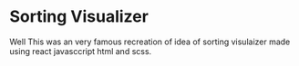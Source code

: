 # Sorting Visualizer
Well This was an very famous recreation of idea of sorting visulaizer made using react javasccript html and scss.
